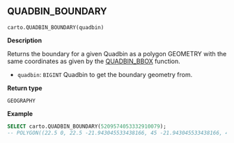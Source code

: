 ## QUADBIN_BOUNDARY

```sql:signature
carto.QUADBIN_BOUNDARY(quadbin)
```

**Description**

Returns the boundary for a given Quadbin as a polygon GEOMETRY with the same coordinates as given by the [QUADBIN_BBOX](#quadbin_bbox) function.

* `quadbin`: `BIGINT` Quadbin to get the boundary geometry from.

**Return type**

`GEOGRAPHY`

**Example**

```sql
SELECT carto.QUADBIN_BOUNDARY(5209574053332910079);
-- POLYGON((22.5 0, 22.5 -21.943045533438166, 45 -21.943045533438166, 45 0, 22.5 0))
```